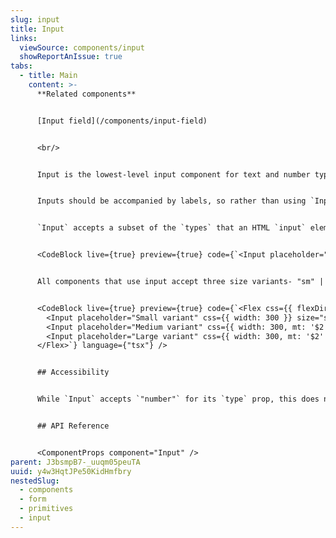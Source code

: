 ```yaml
---
slug: input
title: Input
links:
  viewSource: components/input
  showReportAnIssue: true
tabs:
  - title: Main
    content: >-
      **Related components**


      [Input field](/components/input-field)


      <br/>


      Input is the lowest-level input component for text and number types.


      Inputs should be accompanied by labels, so rather than using `Input` directly in a UI, it’s normally best to use a field component, which combines an `Input` with a `Label` and displays validation errors. If none of the existing field components suit your needs, it might be worth adding a new one.


      `Input` accepts a subset of the `types` that an HTML `input` element because we have more specialised components for the others (e.g. `Checkbox`, `Radio`).


      <CodeBlock live={true} preview={true} code={`<Input placeholder="Placeholder text" css={{ width: 300 }} />`} language={"tsx"} />


      All components that use input accept three size variants- "sm" | "md" | "lg"


      <CodeBlock live={true} preview={true} code={`<Flex css={{ flexDirection: 'column' }}>
        <Input placeholder="Small variant" css={{ width: 300 }} size="sm" />
        <Input placeholder="Medium variant" css={{ width: 300, mt: '$2' }} size="md" />
        <Input placeholder="Large variant" css={{ width: 300, mt: '$2' }} size="lg" />
      </Flex>`} language={"tsx"} />


      ## Accessibility


      While `Input` accepts `"number"` for its `type` prop, this does not render `<input type="number"/>`. Instead, it renders `<input type="text" inputmode="numeric" pattern=[0-9]*/>` to tell browsers to show a numeric keyboard while avoiding the [UX and accessibility problems associated with `type="number"`](https://technology.blog.gov.uk/2020/02/24/why-the-gov-uk-design-system-team-changed-the-input-type-for-numbers/).


      ## API Reference


      <ComponentProps component="Input" />
parent: J3bsmpB7-_uuqm05peuTA
uuid: y4w3HqtJPe50KidHmfbry
nestedSlug:
  - components
  - form
  - primitives
  - input
---
```

